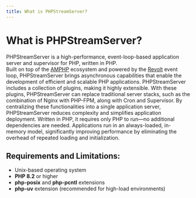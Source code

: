 ```yaml
---
title: What is PHPStreamServer?
---
```


# What is PHPStreamServer?

PHPStreamServer is a high-performance, event-loop-based application server and supervisor for PHP, written in PHP.  
Built on top of the [AMPHP](https://amphp.org/) ecosystem and powered by the [Revolt](https://revolt.run/) event loop,
PHPStreamServer brings asynchronous capabilities that enable the development of efficient and scalable PHP applications.
PHPStreamServer includes a collection of plugins, making it highly extensible.
With these plugins, PHPStreamServer can replace traditional server stacks, such as the combination of Nginx with PHP-FPM, along with Cron and Supervisor.
By centralizing these functionalities into a single application server, PHPStreamServer reduces complexity and simplifies application deployment.
Written in PHP, it requires only PHP to run—no additional dependencies are needed.
Applications run in an always-loaded, in-memory model, significantly improving performance by eliminating the overhead of repeated
loading and initialization.

## Requirements and Limitations:
- Unix-based operating system
- **PHP 8.2** or higher
- **php-posix** and **php-pcntl** extensions
- **php-uv** extension (recommended for high-load environments)
